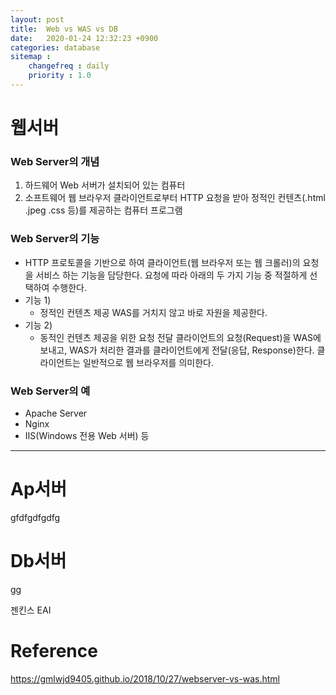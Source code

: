 ```yaml
---
layout: post
title:  Web vs WAS vs DB
date:   2020-01-24 12:32:23 +0900
categories: database
sitemap :
    changefreq : daily
    priority : 1.0
---
```



 
# 웹서버
 ### Web Server의 개념

1) 하드웨어
Web 서버가 설치되어 있는 컴퓨터
2) 소프트웨어
웹 브라우저 클라이언트로부터 HTTP 요청을 받아 정적인 컨텐츠(.html .jpeg .css 등)를 제공하는 컴퓨터 프로그램

 ### Web Server의 기능
- HTTP 프로토콜을 기반으로 하여 클라이언트(웹 브라우저 또는 웹 크롤러)의 요청을 서비스 하는 기능을 담당한다.
요청에 따라 아래의 두 가지 기능 중 적절하게 선택하여 수행한다.
- 기능 1)
  - 정적인 컨텐츠 제공
WAS를 거치지 않고 바로 자원을 제공한다.
- 기능 2)
  - 동적인 컨텐츠 제공을 위한 요청 전달
클라이언트의 요청(Request)을 WAS에 보내고, WAS가 처리한 결과를 클라이언트에게 전달(응답, Response)한다.
클라이언트는 일반적으로 웹 브라우저를 의미한다.

 ### Web Server의 예
- Apache Server
- Nginx
- IIS(Windows 전용 Web 서버) 등


<hr/>

# Ap서버
gfdfgdfgdfg

# Db서버
gg


젠킨스
EAI

# Reference

https://gmlwjd9405.github.io/2018/10/27/webserver-vs-was.html
 